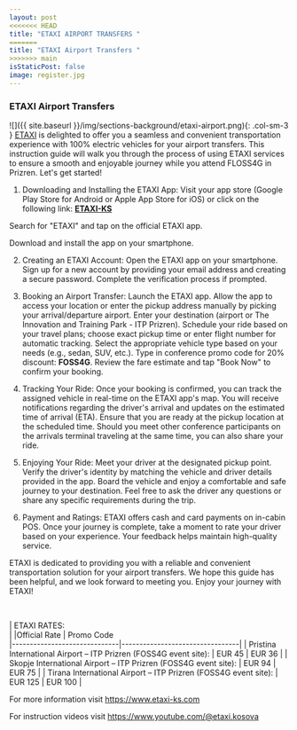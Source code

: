 ```yaml
---
layout: post
<<<<<<< HEAD
title: "ETAXI AIRPORT TRANSFERS "
=======
title: "ETAXI Airport Transfers "
>>>>>>> main
isStaticPost: false
image: register.jpg
---
```


### ETAXI Airport Transfers 

![]({{ site.baseurl }}/img/sections-background/etaxi-airport.png){: .col-sm-3 } 
[ETAXI](http://www.etaxi-ks.com) is delighted to offer you a seamless and convenient transportation experience with 100% electric vehicles for your airport transfers. This instruction guide will walk you through the process of using ETAXI services to ensure a smooth and enjoyable journey while you attend FLOSS4G in Prizren. Let's get started!


1. Downloading and Installing the ETAXI App:
Visit your app store (Google Play Store for Android or Apple App Store for iOS) or click on the following link: **[ETAXI-KS](http://www.etaxi-ks.com)**

Search for "ETAXI" and tap on the official ETAXI app.

Download and install the app on your smartphone.


2. Creating an ETAXI Account:
Open the ETAXI app on your smartphone.
Sign up for a new account by providing your email address and creating a secure password.
Complete the verification process if prompted.


3. Booking an Airport Transfer:
Launch the ETAXI app.
Allow the app to access your location or enter the pickup address manually by picking your arrival/departure airport.
Enter your destination (airport or The Innovation and Training Park - ITP Prizren).
Schedule your ride based on your travel plans; choose exact pickup time or enter flight number for automatic tracking.
Select the appropriate vehicle type based on your needs (e.g., sedan, SUV, etc.).
Type in conference promo code for 20% discount: **FOSS4G**.
Review the fare estimate and tap "Book Now" to confirm your booking.


4. Tracking Your Ride:
Once your booking is confirmed, you can track the assigned vehicle in real-time on the ETAXI app's map.
You will receive notifications regarding the driver's arrival and updates on the estimated time of arrival (ETA).
Ensure that you are ready at the pickup location at the scheduled time.
Should you meet other conference participants on the arrivals terminal traveling at the same time, you can also share your ride.


5. Enjoying Your Ride:
Meet your driver at the designated pickup point.
Verify the driver's identity by matching the vehicle and driver details provided in the app.
Board the vehicle and enjoy a comfortable and safe journey to your destination.
Feel free to ask the driver any questions or share any specific requirements during the trip.


6. Payment and Ratings:
ETAXI offers cash and card payments on in-cabin POS. 
Once your journey is complete, take a moment to rate your driver based on your experience. Your feedback helps maintain high-quality service.

ETAXI is dedicated to providing you with a reliable and convenient transportation solution for your airport transfers. We hope this guide has been helpful, and we look forward to meeting you. Enjoy your journey with ETAXI!
&nbsp;

&nbsp;

| ETAXI RATES:    
|              |Official Rate                       | Promo Code  
|------------------------------|---------------------------------|
| Pristina International Airport – ITP Prizren (FOSS4G event site): | EUR 45                           | EUR 36                          |
| Skopje International Airport – ITP Prizren (FOSS4G event site):  | EUR 94                           | EUR 75                          |
| Tirana International Airport – ITP Prizren (FOSS4G event site):  | EUR 125                          | EUR 100                         |

For more information visit <https://www.etaxi-ks.com>

For instruction videos visit <https://www.youtube.com/@etaxi.kosova>

